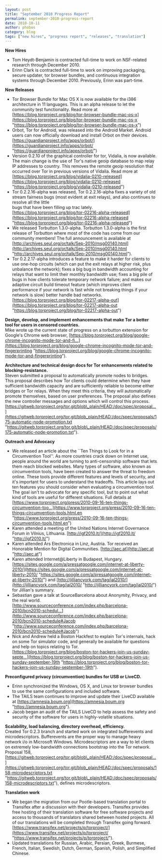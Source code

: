 ```yaml
---
layout: post
title: "September 2010 Progress Report"
permalink: september-2010-progress-report
date: 2010-10-11
author: phobos
category: blog
tags: ["new hires", "progress report", "releases", "translation"]
---
```


 **New Hires**

- Tom Heydt-Benjamin is contracted full-time to work on NSF-related research through December 2010.
- Erinn Clark is contracted full-time to work on improving packaging, secure updater, tor browser bundles, and continuous integration systems through December 2010. Previously, Erinn was part-time.

**New Releases**

- Tor Browser Bundle for Mac OS X is now available for the i386 architecture in 11 languages. This is an alpha release to let the community test functionality. Read more at [https://blog.torproject.org/blog/tor-browser-bundle-mac-os-x](https://blog.torproject.org/blog/tor-browser-bundle-mac-os-x "https://blog.torproject.org/blog/tor-browser-bundle-mac-os-x")
- Orbot, Tor for Android, was released into the Android Market. Android users can now officially download and install Orbot on their devices. [https://guardianproject.info/apps/orbot/](https://guardianproject.info/apps/orbot/ "https://guardianproject.info/apps/orbot/")
- Version 0.2.10 of the graphical controller for tor, Vidalia, is now available. The main change is the use of Tor's native geoip database to map relay IP addresses to country. This removes the remote geoip resolution that occurred over Tor in previous versions of Vidalia. Read more at [https://blog.torproject.org/blog/vidalia-0210-released](https://blog.torproject.org/blog/vidalia-0210-released "https://blog.torproject.org/blog/vidalia-0210-released")
- Tor 0.2.2.16-alpha was released, Tor 0.2.2.16-alpha fixes a variety of old stream fairness bugs (most evident at exit relays), and also continues to resolve all the little  
bugs that have been filling up trac lately. [https://blog.torproject.org/blog/tor-02216-alpha-released](https://blog.torproject.org/blog/tor-02216-alpha-released "https://blog.torproject.org/blog/tor-02216-alpha-released")
- We released Torbutton 1.3.0-alpha. Torbutton 1.3.0-alpha is the first release of Torbutton where most of the code has come from our community members! The full announcement is available at [http://archives.seul.org/or/talk/Sep-2010/msg00140.html](http://archives.seul.org/or/talk/Sep-2010/msg00140.html "http://archives.seul.org/or/talk/Sep-2010/msg00140.html"). 
- Tor 0.2.2.17-alpha introduces a feature to make it harder for clients to use one-hop circuits (which can put the exit relays at higher risk, plus unbalance the network); fixes a big bug in bandwidth accounting for relays that want to limit their monthly bandwidth use; fixes a big pile of bugs in how clients tolerate temporary network failure; and makes our adaptive circuit build timeout feature (which improves client performance if your network is fast while not breaking things if your network is slow) better handle bad networks. [https://blog.torproject.org/blog/tor-02217-alpha-out](https://blog.torproject.org/blog/tor-02217-alpha-out "https://blog.torproject.org/blog/tor-02217-alpha-out")

**Design, develop, and implement enhancements that make Tor a better tool for users in censored countries.**  
Mike wrote up the current state of progress on a torbutton extension for Google's Chrome web browser, [https://blog.torproject.org/blog/google-chrome-incognito-mode-tor-and-fi...](https://blog.torproject.org/blog/google-chrome-incognito-mode-tor-and-fingerprinting "https://blog.torproject.org/blog/google-chrome-incognito-mode-tor-and-fingerprinting").

**Architecture and technical design docs for Tor enhancements related to blocking-resistance.**  
Steven submitted a proposal to automatically promote nodes to bridges. This proposal describes how Tor clients could determine when they have sufficient bandwidth capacity and are sufficiently reliable to become either bridges or Tor relays. When they meet this criteria, they will automatically promote themselves, based on user preferences. The proposal also defines the new controller messages and options which will control this process. [https://gitweb.torproject.org/tor.git/blob\_plain/HEAD:/doc/spec/proposal...](https://gitweb.torproject.org/tor.git/blob_plain/HEAD:/doc/spec/proposals/175-automatic-node-promotion.txt "https://gitweb.torproject.org/tor.git/blob\_plain/HEAD:/doc/spec/proposals/175-automatic-node-promotion.txt").

**Outreach and Advocacy**

- We released an article about the ``Ten Things to Look for in a Circumvention Tool''. As more countries crack down on Internet use, people around the world are turning to anti-censorship software that lets them reach blocked websites. Many types of software, also known as circumvention tools, have been created to answer the threat to freedom online. These tools provide different features and levels of security, and it's important for users to understand the tradeoffs. This article lays out ten features you should consider when evaluating a circumvention tool. The goal isn't to advocate for any specific tool, but to point out what kind of tools are useful for different situations. Full details at [https://www.torproject.org/press/2010-09-16-ten-things-circumvention-too...](https://www.torproject.org/press/2010-09-16-ten-things-circumvention-tools.html.en "https://www.torproject.org/press/2010-09-16-ten-things-circumvention-tools.html.en")
- Karen attended a meeting of the United Nations Internet Governance Forum in Vilnius, Lithuania. [http://igf2010.lt/](http://igf2010.lt/ "http://igf2010.lt/")
- Karen attended Ars Electronica in Linz, Austria. Tor received an Honorable Mention for Digital Communities. [http://aec.at](http://aec.at "http://aec.at")
- Karen attended Internet@Liberty in Budapest, Hungary. [https://sites.google.com/a/pressatgoogle.com/internet-at-liberty-2010/](https://sites.google.com/a/pressatgoogle.com/internet-at-liberty-2010/ "https://sites.google.com/a/pressatgoogle.com/internet-at-liberty-2010/") and [http://jilliancyork.com/tag/ial2010/](http://jilliancyork.com/tag/ial2010/ "http://jilliancyork.com/tag/ial2010/") for Jillian's summary.
- Sebastian gave a talk at SourceBarcelona about Anonymity, Privacy, and the real world. [http://www.sourceconference.com/index.php/barcelona-2010/bcn2010-schedul...](http://www.sourceconference.com/index.php/barcelona-2010/bcn2010-schedule#Jacob "http://www.sourceconference.com/index.php/barcelona-2010/bcn2010-schedule#Jacob")
- Nick and Andrew held a Boston Hackfest to explain Tor's internals, hack on some Tor simulator code, and generally be available for questions and help on topics relating to Tor. [https://blog.torproject.org/blog/boston-tor-hackers-join-us-sunday-septe...](https://blog.torproject.org/blog/boston-tor-hackers-join-us-sunday-september-19th "https://blog.torproject.org/blog/boston-tor-hackers-join-us-sunday-september-19th").

**Preconfigured privacy (circumvention) bundles for USB or LiveCD.**

- Erinn synchronized the Windows, OS X, and Linux tor browser bundles to use the same configurations and included software. 
- The TAILS team continues to improve and update their LiveCD available at [https://amnesia.boum.org](https://amnesia.boum.org "https://amnesia.boum.org").
- Jacob began an audit of the TAILS LiveCD to help assess the safety and security of the software for users in highly-volatile situations.

**Scalability, load balancing, directory overhead, efficiency.**  
Created Tor 0.2.3 branch and started work on integrated bufferevents and microdescriptors. Bufferevents are the proper way to manage heavy network i/o in Microsoft Windows. Microdescriptors are a way to let clients on extremely low-bandwidth connections bootstrap into the Tor network. Proposal 158, [https://gitweb.torproject.org/tor.git/blob\_plain/HEAD:/doc/spec/proposal...](https://gitweb.torproject.org/tor.git/blob_plain/HEAD:/doc/spec/proposals/158-microdescriptors.txt "https://gitweb.torproject.org/tor.git/blob\_plain/HEAD:/doc/spec/proposals/158-microdescriptors.txt"), defines microdescriptors.

**Translation work**

- We began the migration from our Pootle-based translation portal to Transifex after a discussion with their developers. Transifex provides free hosting of their translation software for free software projects and access to thousands of translators shared between hosted projects. All of our translations will be completed through Transifex going forward. [https://www.transifex.net/projects/p/torproject/](https://www.transifex.net/projects/p/torproject/ "https://www.transifex.net/projects/p/torproject/").
- Updated translations for Russian, Arabic, Persian, Greek, Burmese, French, Italian, Swedish, Dutch, German, Spanish, Polish, and Simplified Chinese.

